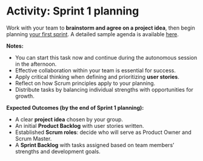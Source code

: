 # Activity: Sprint 1 planning

Work with your team to **brainstorm and agree on a project idea**, then begin planning [your first sprint](https://github.com/tx00-web-en/Project/). A detailed sample agenda is available [here](./group-agenda.md).

**Notes:**

* You can start this task now and continue during the autonomous session in the afternoon.
* Effective collaboration within your team is essential for success.
* Apply critical thinking when defining and prioritizing **user stories**.
* Reflect on how Scrum principles apply to your planning.
* Distribute tasks by balancing individual strengths with opportunities for growth. 

**Expected Outcomes (by the end of Sprint 1 planning):**

* A clear **project idea** chosen by your group.
* An initial **Product Backlog** with user stories written.
* Established **Scrum roles**: decide who will serve as Product Owner and Scrum Master.
* A **Sprint Backlog** with tasks assigned based on team members’ strengths and development goals.
